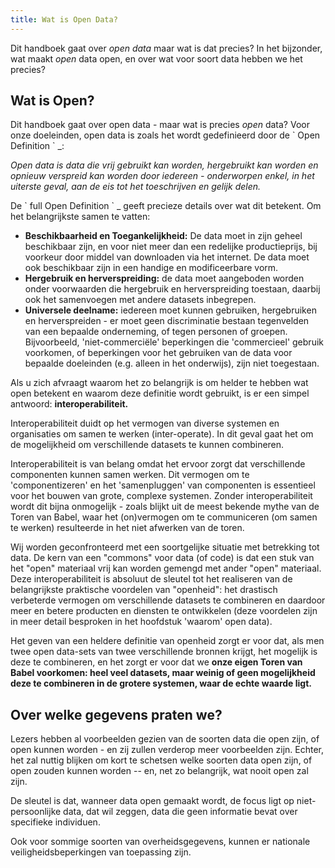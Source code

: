 ```yaml
---
title: Wat is Open Data?
---
```


Dit handboek gaat over *open data* maar wat is dat precies? In het bijzonder, wat maakt *open* data open, en over wat voor soort data hebben we het precies?

## Wat is Open?

Dit handboek gaat over open data - maar wat is precies *open* data? Voor onze doeleinden, open data is zoals het wordt gedefinieerd door de \` Open Definition \` \_:

*Open data is data die vrij gebruikt kan worden, hergebruikt kan worden en opnieuw verspreid kan worden door iedereen - onderworpen enkel, in het uiterste geval, aan de eis tot het toeschrijven en gelijk delen.*

De \` full Open Definition \` \_ geeft precieze details over wat dit betekent. Om het belangrijkste samen te vatten:

-   **Beschikbaarheid en Toegankelijkheid:** De data moet in zijn geheel beschikbaar zijn, en voor niet meer dan een redelijke productieprijs, bij voorkeur door middel van downloaden via het internet. De data moet ook beschikbaar zijn in een handige en modificeerbare vorm.
-   **Hergebruik en herverspreiding:** de data moet aangeboden worden onder voorwaarden die hergebruik en herverspreiding toestaan, daarbij ook het samenvoegen met andere datasets inbegrepen.
-   **Universele deelname:** iedereen moet kunnen gebruiken, hergebruiken en herverspreiden - er moet geen discriminatie bestaan tegenvelden van een bepaalde onderneming, of tegen personen of groepen. Bijvoorbeeld, 'niet-commerciële' beperkingen die 'commercieel' gebruik voorkomen, of beperkingen voor het gebruiken van de data voor bepaalde doeleinden (e.g. alleen in het onderwijs), zijn niet toegestaan.

Als u zich afvraagt waarom het zo belangrijk is om helder te hebben wat open betekent en waarom deze definitie wordt gebruikt, is er een simpel antwoord: **interoperabiliteit.**

Interoperabiliteit duidt op het vermogen van diverse systemen en organisaties om samen te werken (inter-operate). In dit geval gaat het om de mogelijkheid om verschillende datasets te kunnen combineren.

Interoperabiliteit is van belang omdat het ervoor zorgt dat verschillende componenten kunnen samen werken. Dit vermogen om te 'componentizeren' en het 'samenpluggen' van componenten is essentieel voor het bouwen van grote, complexe systemen. Zonder interoperabiliteit wordt dit bijna onmogelijk - zoals blijkt uit de meest bekende mythe van de Toren van Babel, waar het (on)vermogen om te communiceren (om samen te werken) resulteerde in het niet afwerken van de toren.

Wij worden geconfronteerd met een soortgelijke situatie met betrekking tot data. De kern van een "commons" voor data (of code) is dat een stuk van het "open" materiaal vrij kan worden gemengd met ander "open" materiaal. Deze interoperabiliteit is absoluut de sleutel tot het realiseren van de belangrijkste praktische voordelen van "openheid": het drastisch verbeterde vermogen om verschillende datasets te combineren en daardoor meer en betere producten en diensten te ontwikkelen (deze voordelen zijn in meer detail besproken in het hoofdstuk 'waarom' open data).

Het geven van een heldere definitie van openheid zorgt er voor dat, als men twee open data-sets van twee verschillende bronnen krijgt, het mogelijk is deze te combineren, en het zorgt er voor dat we **onze eigen Toren van Babel voorkomen: heel veel datasets, maar weinig of geen mogelijkheid deze te combineren in de grotere systemen, waar de echte waarde ligt.**

## Over welke gegevens praten we?

Lezers hebben al voorbeelden gezien van de soorten data die open zijn, of open kunnen worden - en zij zullen verderop meer voorbeelden zijn. Echter, het zal nuttig blijken om kort te schetsen welke soorten data open zijn, of open zouden kunnen worden -- en, net zo belangrijk, wat nooit open zal zijn.

De sleutel is dat, wanneer data open gemaakt wordt, de focus ligt op niet-persoonlijke data, dat wil zeggen, data die geen informatie bevat over specifieke individuen.

Ook voor sommige soorten van overheidsgegevens, kunnen er nationale veiligheidsbeperkingen van toepassing zijn.